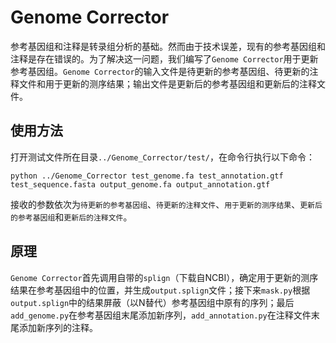 # Genome Corrector

参考基因组和注释是转录组分析的基础。然而由于技术误差，现有的参考基因组和注释是存在错误的。为了解决这一问题，我们编写了`Genome Corrector`用于更新参考基因组。`Genome Corrector`的输入文件是待更新的参考基因组、待更新的注释文件和用于更新的测序结果；输出文件是更新后的参考基因组和更新后的注释文件。

## 使用方法

打开测试文件所在目录`../Genome_Corrector/test/`，在命令行执行以下命令：
    
    python ../Genome_Corrector test_genome.fa test_annotation.gtf test_sequence.fasta output_genome.fa output_annotation.gtf
    
接收的参数依次为`待更新的参考基因组`、`待更新的注释文件`、`用于更新的测序结果`、`更新后的参考基因组`和`更新后的注释文件`。

## 原理

`Genome Corrector`首先调用自带的`splign`（下载自NCBI），确定用于更新的测序结果在参考基因组中的位置，并生成`output.splign`文件；接下来`mask.py`根据`output.splign`中的结果屏蔽（以N替代）参考基因组中原有的序列；最后`add_genome.py`在参考基因组末尾添加新序列，`add_annotation.py`在注释文件末尾添加新序列的注释。

